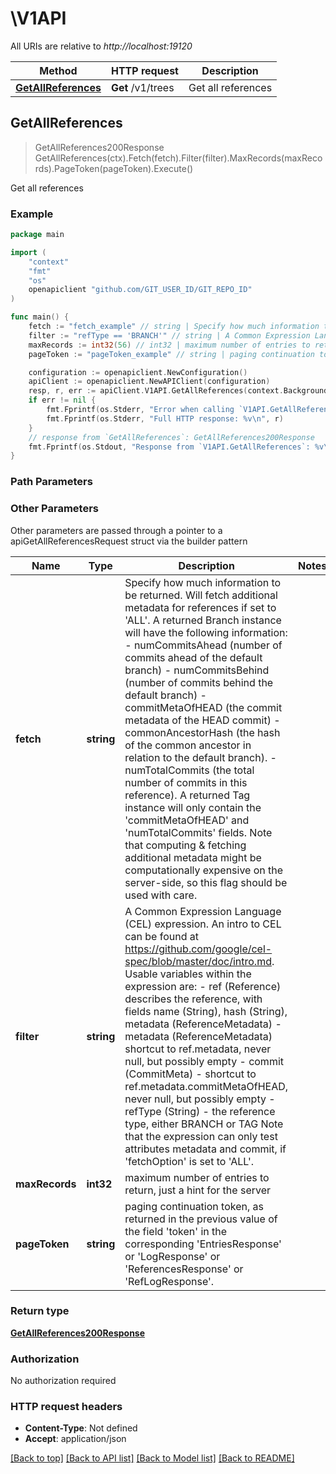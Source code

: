 # \V1API

All URIs are relative to *http://localhost:19120*

Method | HTTP request | Description
------------- | ------------- | -------------
[**GetAllReferences**](V1API.md#GetAllReferences) | **Get** /v1/trees | Get all references



## GetAllReferences

> GetAllReferences200Response GetAllReferences(ctx).Fetch(fetch).Filter(filter).MaxRecords(maxRecords).PageToken(pageToken).Execute()

Get all references

### Example

```go
package main

import (
	"context"
	"fmt"
	"os"
	openapiclient "github.com/GIT_USER_ID/GIT_REPO_ID"
)

func main() {
	fetch := "fetch_example" // string | Specify how much information to be returned. Will fetch additional metadata for references if set to 'ALL'.  A returned Branch instance will have the following information:  - numCommitsAhead (number of commits ahead of the default branch)  - numCommitsBehind (number of commits behind the default branch)  - commitMetaOfHEAD (the commit metadata of the HEAD commit)  - commonAncestorHash (the hash of the common ancestor in relation to the default branch).  - numTotalCommits (the total number of commits in this reference).  A returned Tag instance will only contain the 'commitMetaOfHEAD' and 'numTotalCommits' fields.  Note that computing & fetching additional metadata might be computationally expensive on the server-side, so this flag should be used with care. (optional)
	filter := "refType == 'BRANCH'" // string | A Common Expression Language (CEL) expression. An intro to CEL can be found at https://github.com/google/cel-spec/blob/master/doc/intro.md. Usable variables within the expression are:  - ref (Reference) describes the reference, with fields name (String), hash (String), metadata (ReferenceMetadata)  - metadata (ReferenceMetadata) shortcut to ref.metadata, never null, but possibly empty  - commit (CommitMeta) - shortcut to ref.metadata.commitMetaOfHEAD, never null, but possibly empty  - refType (String) - the reference type, either BRANCH or TAG  Note that the expression can only test attributes metadata and commit, if 'fetchOption' is set to 'ALL'. (optional)
	maxRecords := int32(56) // int32 | maximum number of entries to return, just a hint for the server (optional)
	pageToken := "pageToken_example" // string | paging continuation token, as returned in the previous value of the field 'token' in the corresponding 'EntriesResponse' or 'LogResponse' or 'ReferencesResponse' or 'RefLogResponse'. (optional)

	configuration := openapiclient.NewConfiguration()
	apiClient := openapiclient.NewAPIClient(configuration)
	resp, r, err := apiClient.V1API.GetAllReferences(context.Background()).Fetch(fetch).Filter(filter).MaxRecords(maxRecords).PageToken(pageToken).Execute()
	if err != nil {
		fmt.Fprintf(os.Stderr, "Error when calling `V1API.GetAllReferences``: %v\n", err)
		fmt.Fprintf(os.Stderr, "Full HTTP response: %v\n", r)
	}
	// response from `GetAllReferences`: GetAllReferences200Response
	fmt.Fprintf(os.Stdout, "Response from `V1API.GetAllReferences`: %v\n", resp)
}
```

### Path Parameters



### Other Parameters

Other parameters are passed through a pointer to a apiGetAllReferencesRequest struct via the builder pattern


Name | Type | Description  | Notes
------------- | ------------- | ------------- | -------------
 **fetch** | **string** | Specify how much information to be returned. Will fetch additional metadata for references if set to &#39;ALL&#39;.  A returned Branch instance will have the following information:  - numCommitsAhead (number of commits ahead of the default branch)  - numCommitsBehind (number of commits behind the default branch)  - commitMetaOfHEAD (the commit metadata of the HEAD commit)  - commonAncestorHash (the hash of the common ancestor in relation to the default branch).  - numTotalCommits (the total number of commits in this reference).  A returned Tag instance will only contain the &#39;commitMetaOfHEAD&#39; and &#39;numTotalCommits&#39; fields.  Note that computing &amp; fetching additional metadata might be computationally expensive on the server-side, so this flag should be used with care. | 
 **filter** | **string** | A Common Expression Language (CEL) expression. An intro to CEL can be found at https://github.com/google/cel-spec/blob/master/doc/intro.md. Usable variables within the expression are:  - ref (Reference) describes the reference, with fields name (String), hash (String), metadata (ReferenceMetadata)  - metadata (ReferenceMetadata) shortcut to ref.metadata, never null, but possibly empty  - commit (CommitMeta) - shortcut to ref.metadata.commitMetaOfHEAD, never null, but possibly empty  - refType (String) - the reference type, either BRANCH or TAG  Note that the expression can only test attributes metadata and commit, if &#39;fetchOption&#39; is set to &#39;ALL&#39;. | 
 **maxRecords** | **int32** | maximum number of entries to return, just a hint for the server | 
 **pageToken** | **string** | paging continuation token, as returned in the previous value of the field &#39;token&#39; in the corresponding &#39;EntriesResponse&#39; or &#39;LogResponse&#39; or &#39;ReferencesResponse&#39; or &#39;RefLogResponse&#39;. | 

### Return type

[**GetAllReferences200Response**](GetAllReferences200Response.md)

### Authorization

No authorization required

### HTTP request headers

- **Content-Type**: Not defined
- **Accept**: application/json

[[Back to top]](#) [[Back to API list]](../README.md#documentation-for-api-endpoints)
[[Back to Model list]](../README.md#documentation-for-models)
[[Back to README]](../README.md)

